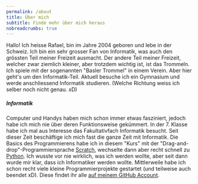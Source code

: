 ```yaml
---
permalink: /about
title: Über mich
subtitle: Finde mehr über mich heraus
nobreadcrumbs: true
---
```


Hallo! Ich heisse Rafael, bin im Jahre 2004 geboren und lebe in der Schweiz.
Ich bin ein sehr grosser Fan von Informatik, was auch den grössten Teil meiner Freizeit ausmacht.
Der andere Teil meiner Freizeit, welcher zwar ziemlich kleiner, aber trotzdem wichtig ist, ist das Trommeln.
Ich spiele mit der sogenannten "Basler Trommel" in einem Verein. Aber hier geht's um den Informatik-Teil. Aktuell besuche ich ein Gymnasium und werde anschliessend Informatik studieren. (Welche Richtung weiss ich selber noch nicht genau. xD)

##### Informatik

Computer und Handys haben mich schon immer etwas fasziniert, jedoch habe ich mich nie über deren Funktionsweise gekümmert. In der 7. Klasse habe ich mal aus Interesse das Fakultativfach Informatik besucht. Seit dieser Zeit beschäftige ich mich fast die ganze Zeit mit Informatik. Die Basics des Programmierens habe ich in diesem "Kurs" mit der "Drag-and-drop"-Programmiersprache [Scratch](https://scratch.mit.edu), wechselte dann aber recht schnell zu [Python](https://python.org). Ich wusste vor nie wirklich, was ich werden wollte, aber seit dann wurde mir klar, dass ich Informatiker werden wollte. Mittlerweile habe ich schon recht viele kleine Programmierprojekte gestartet (und teilweise auch beendet xD). Diese findet ihr alle [auf meinem GitHub Account](https://github.com/rafaelurben).
